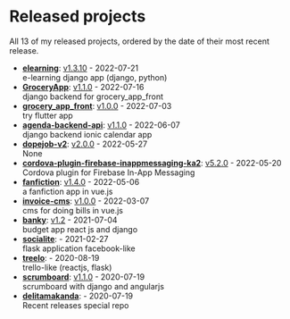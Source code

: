 # Released projects

All <!-- release_count starts -->13<!-- release_count ends --> of my released projects, ordered by the date of their most recent release.

<!-- recent_releases starts -->
* **[elearning](https://github.com/delitamakanda/elearning)**: [v1.3.10](https://github.com/delitamakanda/elearning/releases/tag/v1.3.10) - 2022-07-21
<br>e-learning django app (django, python)
* **[GroceryApp](https://github.com/delitamakanda/GroceryApp)**: [v1.1.0](https://github.com/delitamakanda/GroceryApp/releases/tag/v1.1.0) - 2022-07-16
<br>django backend for grocery_app_front 
* **[grocery_app_front](https://github.com/delitamakanda/grocery_app_front)**: [v1.0.0](https://github.com/delitamakanda/grocery_app_front/releases/tag/v1.0.0) - 2022-07-03
<br>try flutter app
* **[agenda-backend-api](https://github.com/delitamakanda/agenda-backend-api)**: [v1.1.0](https://github.com/delitamakanda/agenda-backend-api/releases/tag/v1.1.0) - 2022-06-07
<br>django backend ionic calendar app
* **[dopejob-v2](https://github.com/delitamakanda/dopejob-v2)**: [v2.0.0](https://github.com/delitamakanda/dopejob-v2/releases/tag/v2.0.0) - 2022-05-27
<br>None
* **[cordova-plugin-firebase-inappmessaging-ka2](https://github.com/delitamakanda/cordova-plugin-firebase-inappmessaging-ka2)**: [v5.2.0](https://github.com/delitamakanda/cordova-plugin-firebase-inappmessaging-ka2/releases/tag/v5.2.0) - 2022-05-20
<br>Cordova plugin for Firebase In-App Messaging
* **[fanfiction](https://github.com/delitamakanda/fanfiction)**: [v1.4.0](https://github.com/delitamakanda/fanfiction/releases/tag/v1.4.0) - 2022-05-06
<br>a fanfiction app in vue.js
* **[invoice-cms](https://github.com/delitamakanda/invoice-cms)**: [v1.0.0](https://github.com/delitamakanda/invoice-cms/releases/tag/v1.0.0) - 2022-03-07
<br>cms for doing bills in vue.js
* **[banky](https://github.com/delitamakanda/banky)**: [v1.2](https://github.com/delitamakanda/banky/releases/tag/v1.2) - 2021-07-04
<br>budget app react js and django
* **[socialite](https://github.com/delitamakanda/socialite)**: [](https://github.com/delitamakanda/socialite/releases/tag/v2.1) - 2021-02-27
<br>flask application facebook-like
* **[treelo](https://github.com/delitamakanda/treelo)**: [](https://github.com/delitamakanda/treelo/releases/tag/v0.2) - 2020-08-19
<br>trello-like (reactjs, flask)
* **[scrumboard](https://github.com/delitamakanda/scrumboard)**: [v1.1.0](https://github.com/delitamakanda/scrumboard/releases/tag/v1.1.0) - 2020-07-19
<br>scrumboard with django and angularjs
* **[delitamakanda](https://github.com/delitamakanda/delitamakanda)**: [](https://github.com/delitamakanda/delitamakanda/releases/tag/v1.0) - 2020-07-19
<br>Recent releases special repo
<!-- recent_releases ends -->
